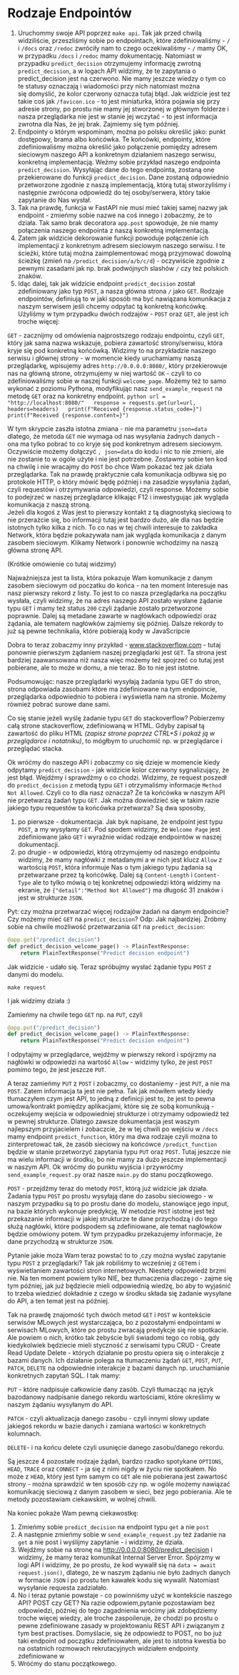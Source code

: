 # Rodzaje Endpointów

1. Uruchommy swoje API poprzez `make api`. Tak jak przed chwilą widziliście, przeszliśmy sobie po endpointach, które zdefiniowaliśmy - `/` i `/docs` oraz `/redoc` zwróciły nam to czego oczekiwaliśmy - `/` mamy OK, w przypadku `/docs` i `/redoc` mamy dokumentację. Natomiast w przypadku `predict_decision` otrzymujemy informację zwrotną `predict_decision`, a w logach API widzimy, że te zapytania o predict_decision jest na czerwono. Nie mamy jeszcze wiedzy o tym co te statusy oznaczają i wiadomości przy nich natomiast można się domyślić, że kolor czerwony oznacza tutaj błąd. 
   Jak widzicie jest też takie coś jak `/favicon.ico` - to jest miniaturka, która pojawia się przy adresie strony, po prostu nie mamy jej stworzonej w głównym folderze i nasza przeglądarka nie jest w stanie jej wczytać - to jest informacja zwrotna dla Nas, że jej brak. Zajmiemy się tym później.
2. Endpointy o którym wspominam, można po polsku określić jako: punkt dostępowy, brama albo końcówka. Te końcówki, endpointy, które zdefiniowaliśmy można określić jako połączenie pomiędzy adresem sieciowym naszego API a konkretnym działaniem naszego serwisu, konkretną implementacją. Weźmy sobie przykład naszego endpointa `predict_decision`. Wysyłając dane do tego endpointa, zostaną one przekierowane do funkcji `predict_decision`. Dane zostaną odpowiednio przetworzone zgodnie z naszą implementacją, którą tutaj stworzyliśmy i następnie zwrócona odpowiedź do tej osoby/serwera, który takie zapytanie do Nas wysłał.
3. Tak na prawdę, funkcja w FastAPI nie musi mieć takiej samej nazwy jak endpoint - zmieńmy sobie nazwe na coś innego i zobaczmy, że to działa. Tak samo brak decoratora `app.post` spowoduje, że nie mamy połączenia naszego endpointa z naszą konkretną implementacją. 
4. Zatem jak widzicie dekorowanie funkcji powoduje połączenie ich implementacji z konkretnym adresem sieciowym naszego serwisu. I te ścieżki, które tutaj można zaimplementować mogą przyjmować dowolną ścieżkę (zmień na `/predict_decision/a/b/c/d`) - oczywiście zgodnie z pewnymi zasadami jak np. brak podwójnych slashów `/` czy też polskich znaków. 
5. Idąc dalej, tak jak widzicie endpoint `predict_decision` został zdefiniowany jako typ `POST`, a nasza główna strona `/` jako `GET`.  Rodzaje endpointów, definiują to w jaki sposób ma być nawiązana komunikacja z naszym serwisem jeśli chcemy odpytać tą konkretną końcówkę. Użyliśmy w tym przypadku dwóch rodzajów - `POST` oraz `GET`, ale jest ich troche więcej:

`GET` - zacznijmy od omówienia najprostszego rodzaju endpointu, czyli `GET`, który jak sama nazwa wskazuje, pobiera zawartość strony/serwisu, która kryje się pod konkretną końcówką. Widzimy to na przykładzie naszego serwisu i głównej strony - w momencie kiedy uruchamiamy naszą przeglądarkę, wpisujemy adres `http://0.0.0.0:8080/`, który przekierowuje nas na główną strone, otrzymujemy w niej wartość `OK` - czyli to co zdefiniowaliśmy sobie w naszej funkcji `welcome_page`. Możemy też to samo wykonać z poziomu Pythona, modyfikując nasz `send_example_request` na metodę `GET` oraz na konkretny endpoint.
	```python
	url = "http://localhost:8080/"  
	response = requests.get(url=url, headers=headers)  
	print(f"Received {response.status_code=}")  
	print(f"Received {response.content=}")
	```

W tym skrypcie zaszła istotna zmiana - nie ma parametru `json=data` dlatego, że metoda `GET` nie wymaga od nas wysyłania żadnych danych - ona ma tylko pobrać to co kryje się pod konkretnym adresem sieciowym. Oczywiście możemy dołączyć `, json=data` do kodu i nic to nie zmieni, ale nie zostanie to w ogóle użyte i nie jest potrzebne.
Zostawmy sobie ten kod na chwilę i nie wracajmy do `POST` bo chce Wam pokazać tez jak działa przeglądarka. 
Tak na prawdę praktycznie cała komunikacja odbywa się po protokole HTTP, o który mówić będę później i na zasadzie wysyłania żądań, czyli requestów i otrzymywania odpowiedzi, czyli response. Możemy sobie to podejrzeć w naszej przeglądarce klikając F12 i inwestygując jak wygląda komunikacja z naszą stroną.  
Jeżeli dla kogoś z Was jest to pierwszy kontakt z tą diagnostyką sieciową to nie przerażcie się, bo informacji tutaj jest bardzo dużo, ale dla nas będzie istotnych tylko kilka z nich.
To co nas w tej chwili interesuje to zakładka Network, która będzie pokazywała nam jak wygląda komunikacja z danym zasobem sieciowym. Klikamy Network i ponownie wchodzimy na naszą główna stronę API.

(Krótkie omówienie co tutaj widzimy)

Najważniejsza jest ta lista, która pokazuje Wam komunikacje z danym zasobem sieciowym od poczatku do końca - na ten moment Interesuje nas nasz pierwszy rekord z listy. To jest to co nasza przeglądarka na początku wysłała, czyli widzimy, że na adres naszego API zostało wysłane żądanie typu `GET` i mamy też status `200` czyli żądanie zostało przetworzone poprawnie. Dalej są metadane zawarte w nagłówkach odpowiedzi oraz żądania, ale tematem nagłówków zajmiemy się później. Dalsze rekordy to już są pewne technikalia, które pobierają kody w JavaScripcie

Dobra to teraz zobaczmy inny przykład - www.stackoverflow.com - tutaj ponownie pierwszym żądaniem naszej przeglądarki jest `GET`. Ta strona jest bardziej zaawansowana niż nasza więc możemy też spojrzeć co tutaj jest pobierane, ale to może w domu, a nie teraz. Bo to nie jest istotne.

Podsumowując: nasze przeglądarki wysyłają żadania typu GET do stron, strona odpowiada zasobami które ma zdefiniowane na tym endpoincie, przeglądarka odpowiednio to pobiera i wyświetla nam na stronie. Możemy również pobrać surowe dane sami.

Co się stanie jeżeli wyślę żadanie typu `GET` do stackoverflow? Pobierzemy całą strone stackoverflow, zdefiniowaną w HTML. Gdyby zapisał tą zawartość do pliku HTML *(zapisz strone poprzez CTRL+S i pokaż ją w przeglądarce i notatniku)*, to mógłbym to uruchomić np. w przeglądarce i przeglądać stacka.

Ok wróćmy do naszego API i zobaczmy co się dzieje w momencie kiedy odpytamy `predict_decision` - jak widzicie kolor czerwony sygnalizujący, że jest błąd. Wejdźmy i sprawdźmy o co chodzi. Widzimy, że request poszedł do `predict_decision` z metodą typu `GET` i otrzymaliśmy informacje `Method Not Allowed`. Czyli co to dla nasz oznacza? Że ta końcówka w naszym API nie przetwarzą żadań typu `GET`. Jak można dowiedzieć się w takim razie jakiego typu requestów ta końcówka przetwarza? Są dwa sposoby, 
1) po pierwsze - dokumentacja. Jak byk napisane, że endpoint jest typu `POST`, a my wysyłamy `GET`. Pod spodem widzimy, że `Welcome Page` jest zdefiniowane jako `GET` i wyraźnie widać rodzaje endpointów w naszej dokumentacji.
2) po drugie - w odpowiedzi, którą otrzymujemy od naszego endpointu widzimy, że mamy nagłówki z metadanymi a w nich jest klucz `Allow` z wartością `POST`, która informuje Nas o tym jakiego typu żądania są przetwarzane przez tą końcówkę. Dalej są `Content-Length` i `Content-Type` ale to tylko mówią o tej konkretnej odpowiedzi którą widzimy na ekranie, że `{"detail":"Method Not Allowed"}` ma długość 31 znaków i jest w strukturze `JSON`.

Pyt: czy można przetwarzać więcej rodzajów żadań na danym endpoincie? Czy możemy mieć `GET` na `predict_decision`? Odp: Jak najbardziej. Zróbmy sobie na chwile możliwość przetwarzania `GET` na `predict_decision`:

```python
@app.get("/predict_decision")
def predict_decision_welcome_page() -> PlainTextResponse:
    return PlainTextResponse("Predict decision endpoint")
```

Jak widzicie - udało się. Teraz spróbujmy wysłać żądanie typu `POST` z danymi do modelu. 
```
make request
```

I jak widzimy działa :)

Zamieńmy na chwile tego `GET` np. na `PUT`, czyli 
```python
@app.put("/predict_decision")  
def predict_decision_welcome_page() -> PlainTextResponse:  
    return PlainTextResponse("Predict decision endpoint")
```

I odpytajmy w przeglądarce, wejdźmy w pierwszy rekord i spójrzmy na nagłówki w odpowiedzi na wartość `Allow` - widzimy tylko, że jest `POST` pomimo tego, że jest jeszcze `PUT`.

A teraz zamieńmy `PUT` z `POST` i zobaczmy, co dostaniemy - jest `PUT`, a nie ma `POST`. Zatem informacja ta jest nie pełna. Tak jak mówiłem wtedy kiedy tłumaczyłem czym jest API, to jedną z definicji jest to, że jest to pewna umowa/kontrakt pomiędzy aplikacjami, które się ze sobą komunikują - oczekujemy wejścia w odpowiedniej strukturze i otrzymamy odpowiedź też w pewnej strukturze.  Dlatego zawsze dokumentacja jest waszym najlepszym przyjacielem i zobaczcie, że w tej chwili po wejściu w `/docs` mamy endpoint `predict_function`, który ma dwa rodzaje czyli można to zinterpretować tak, że zasób sieciowy na końcówce `/predict_function` będzie w stanie przetworzyć zapytania typu `PUT` oraz `POST`. Tutaj jeszcze nie ma wielu informacji w środku, bo nie mamy za dużo jeszcze implementacji w naszym API. Ok wróćmy do punktu wyjścia i przywróćmy `send_example_request.py` oraz nasze `main.py` do stanu początkowego.

`POST` - przejdźmy teraz do metody `POST`, którą już widzicie jak działa. Żadania typu `POST` po prostu wysyłają dane do zasobu sieciowego - w naszym przypadku są to po prostu dane do modelu, stanowiące jego input, na bazie których wykonuje predykcję. W metodzie `POST` istotne jest też przekazanie informacji w jakiej strukturze te dane przychodzą i do tego służą nagłówki, które podspodem są zdefiniowane, ale temat nagłówków będzie omówiony potem. W tym przypadku przekazujemy informacje, że dane przychodzą w strukturze `JSON`.

Pytanie jakie moża Wam teraz powstać to to ,czy można wysłać zapytanie typu `POST` z przeglądarki? Tak jak robiliśmy to wcześniej z `GET`em i wyświetlaniem zawartości stron internetowych. Niestety odpowiedź brzmi nie. Na ten moment powiem tylko NIE, bez tłumaczenia dlaczego - zajme się tym później, jak już będziecie mieli odpowiednią wiedzę, bo aby to wyjaśnić to trzeba wiedzieć dokładnie z czego w środku składa się żadanie wysyłane do API, a ten temat jest na później. 

Tak na prawdę znajomość tych dwóch metod `GET` i `POST` w kontekście serwisów MLowych jest wystarczająca, bo z pozostałymi endpointami w serwisach MLowych, które po prostu zwracają predykcje się nie spotkacie. Ale powiem o nich, krótko tak żebyście byli świadomi tego co robią, gdy kiedykolwiek będziecie mieli styczność z serwisami typu CRUD - Create Read Update Delete - których działanie po prostu opiera się o interakcje z bazami danych. Ich działanie polega na tłumaczeniu żądań `GET`, `POST`, `PUT`, `PATCH`, `DELETE` na odpowiednie interakcje z bazami danych np. uruchamianie konkretnych zapytań SQL. I tak mamy:

`PUT` - które nadpisuje całkowicie dany zasób. Czyli tłumacząc na język bazodanowy nadpisanie danego rekordu wartościami, które określimy w naszym żądaniu wysyłanym do API.

`PATCH` - czyli aktualizacja danego zasobu - czyli innymi słowy update jakiegoś rekordu w bazie danych i zamiana wartości w konkretnych kolumnach.

`DELETE`- i na końcu delete czyli usunięcie danego zasobu/danego rekordu. 

Są jeszcze 4 pozostałe rodzaje żądań, bardzo rzadko spotykane `OPTIONS`, `HEAD`, `TRACE` oraz `CONNECT` - ja się z nimi nigdy w życiu nie spotkałem. No może z `HEAD`, który jest tym samym co `GET` ale nie pobierana jest zawartość strony - można sprawdzić w ten sposób czy np. w ogóle możemy nawiązać komunikację sieciową z danym zasobem w sieci, bez jego pobierania. Ale te metody pozostawiam ciekawskim, w wolnej chwili.

Na koniec pokaże Wam pewną ciekawostkę:

1) Zmieńmy sobie `predict_decision` na endpoint typu `get` a nie `post`
2) A następnie zmieńmy sobie w `send_example_request.py` też żadanie na `get` a nie post i wyślijmy zapytanie - i widzimy, że działa.
3) Wejdźmy sobie na stronę na http://0.0.0.0:8080/predict_decision i widzimy, że mamy teraz komunikat Internal Server Error. Spójrzmy w logi API i widzimy, że po prostu, że kod wywalił się na `data = await request.json()`, dlatego, że w naszym żądaniu nie było żadnych danych w formacie `JSON` i po prostu ten kawałek kodu się wywalił. Natomiast wysyłanie requesta zadziałało.
4) No i teraz pytanie powstaje - co powinniśmy użyć w kontekście naszego API? POST czy GET? Na razie odpowiem,pytanie pozostawiam bez odpowiedzi, później do tego zagadnienia wrócimy jak zdobędziemy troche więcej wiedzy, ale troche zaspoileruje, że chodzi po prostu o pewne zdefiniowane zasady w projektowaniu REST API i związanym z tym best practises. Domyślacie, się że odpowiedź to POST, no bo już taki endpoint od początku zdefiniowałem, ale jest to istotna kwestia bo na ostatnich rozmowach rekrutacyjnych widziałem endpointy zdefiniowane w 
5) Wróćmy do stanu początkowego.